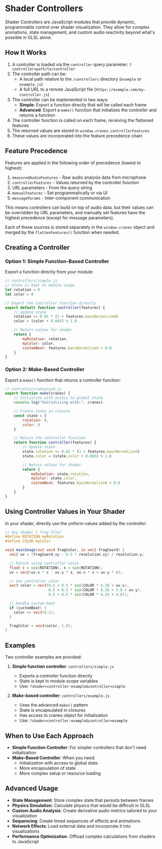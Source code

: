 # Shader Controllers

Shader Controllers are JavaScript modules that provide dynamic, programmable control over shader visualization. They allow for complex animations, state management, and custom audio reactivity beyond what's possible in GLSL alone.

## How It Works

1. A controller is loaded via the `controller` query parameter: `?controller=path/to/controller`
2. The controller path can be:
    - A local path relative to the `/controllers` directory (`example` or `example.js`)
    - A full URL to a remote JavaScript file (`https://example.com/my-controller.js`)
3. The controller can be implemented in two ways:
    - **Simple**: Export a function directly that will be called each frame
    - **Advanced**: Export a `make()` function that initializes the controller and returns a function
4. The controller function is called on each frame, receiving the flattened features
5. The returned values are stored in `window.cranes.controllerFeatures`
6. These values are incorporated into the feature precedence chain

## Feature Precedence

Features are applied in the following order of precedence (lowest to highest):

1. `measuredAudioFeatures` - Raw audio analysis data from microphone
2. `controllerFeatures` - Values returned by the controller function
3. URL parameters - From the query string
4. `manualFeatures` - Set programmatically or via UI
5. `messageParams` - Inter-component communication

This means controllers can build on top of audio data, but their values can be overridden by URL parameters, and manually set features have the highest precedence (except for message parameters).

Each of these sources is stored separately in the `window.cranes` object and merged by the `flattenFeatures()` function when needed.

## Creating a Controller

### Option 1: Simple Function-Based Controller

Export a function directly from your module:

```js
// controllers/simple.js
// State is kept in module scope
let rotation = 0
let color = 0

// Export the controller function directly
export default function controller(features) {
    // Update state
    rotation += 0.01 * (1 + features.bassNormalized)
    color = (color + 0.005) % 1.0

    // Return values for shader
    return {
        myRotation: rotation,
        myColor: color,
        customBeat: features.bassNormalized > 0.8
    }
}
```

### Option 2: Make-Based Controller

Export a `make()` function that returns a controller function:

```js
// controllers/advanced.js
export function make(cranes) {
    // Initialize with access to global state
    console.log("Initializing with:", cranes)

    // Create state in closure
    const state = {
        rotation: 0,
        color: 0
    }

    // Return the controller function
    return function controller(features) {
        // Update state
        state.rotation += 0.01 * (1 + features.bassNormalized)
        state.color = (state.color + 0.005) % 1.0

        // Return values for shader
        return {
            myRotation: state.rotation,
            myColor: state.color,
            customBeat: features.bassNormalized > 0.8
        }
    }
}
```

## Using Controller Values in Your Shader

In your shader, directly use the uniform values added by the controller:

```glsl
// Any shader (.frag file)
#define ROTATION myRotation
#define COLOR myColor

void mainImage(out vec4 fragColor, in vec2 fragCoord) {
  vec2 uv = (fragCoord.xy - 0.5 * resolution.xy) / resolution.y;

  // Rotate using controller value
  float c = cos(ROTATION), s = sin(ROTATION);
  uv = vec2(uv.x * c - uv.y * s, uv.x * s + uv.y * c);

  // Use controller color
  vec3 color = vec3(0.5 + 0.5 * sin(COLOR * 6.28 + uv.x),
                    0.5 + 0.5 * sin(COLOR * 6.28 + 2.0 + uv.y),
                    0.5 + 0.5 * sin(COLOR * 6.28 + 4.0));

  // Handle custom beat
  if (customBeat) {
    color += vec3(0.2);
  }

  fragColor = vec4(color, 1.0);
}
```

## Examples

Two controller examples are provided:

1. **Simple function controller**: `controllers/simple.js`

    - Exports a controller function directly
    - State is kept in module scope variables
    - Use: `?shader=controller-example&controller=simple`

2. **Make-based controller**: `controllers/example.js`
    - Uses the advanced `make()` pattern
    - State is encapsulated in closures
    - Has access to cranes object for initialization
    - Use: `?shader=controller-example&controller=example`

## When to Use Each Approach

- **Simple Function Controller**: For simpler controllers that don't need initialization
- **Make-Based Controller**: When you need:
    - Initialization with access to global state
    - More encapsulation of state
    - More complex setup or resource loading

## Advanced Usage

- **State Management**: Store complex state that persists between frames
- **Physics Simulation**: Calculate physics that would be difficult in GLSL
- **Custom Audio Analysis**: Create derivative audio metrics tailored to your visualization
- **Sequencing**: Create timed sequences of effects and animations
- **Network Effects**: Load external data and incorporate it into visualizations
- **Performance Optimization**: Offload complex calculations from shaders to JavaScript

